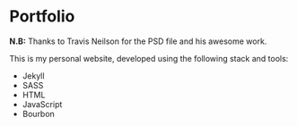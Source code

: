 # **Portfolio**

**N.B:** Thanks to Travis Neilson for the PSD file and his awesome work.

This is my personal website, developed using the following stack and tools:

- Jekyll
- SASS
- HTML
- JavaScript
- Bourbon
